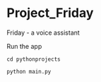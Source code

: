 # Project_Friday

Friday - a voice assistant

Run the app
```
cd pythonprojects
```

```
python main.py
```
